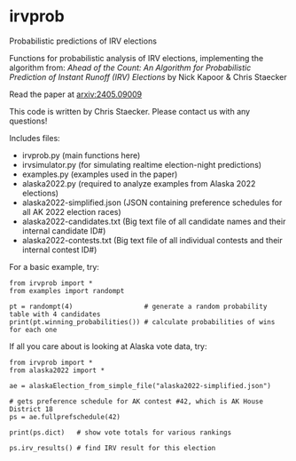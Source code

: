 # irvprob
Probabilistic predictions of IRV elections

Functions for probabilistic analysis of IRV elections, implementing the algorithm from: *Ahead of the Count: An Algorithm for Probabilistic Prediction of Instant Runoff (IRV) Elections* by Nick Kapoor & Chris Staecker

Read the paper at [arxiv:2405.09009](https://arxiv.org/abs/2405.09009)

This code is written by Chris Staecker. Please contact us with any questions!

Includes files:
 * irvprob.py (main functions here)
 * irvsimulator.py (for simulating realtime election-night predictions)
 * examples.py (examples used in the paper)
 * alaska2022.py (required to analyze examples from Alaska 2022 elections)
 * alaska2022-simplified.json (JSON containing preference schedules for all AK 2022 election races)
 * alaska2022-candidates.txt (Big text file of all candidate names and their internal candidate ID#)
 * alaska2022-contests.txt   (Big text file of all individual contests and their internal contest ID#)

For a basic example, try:
```
from irvprob import *
from examples import randompt

pt = randompt(4)                  # generate a random probability table with 4 candidates
print(pt.winning_probabilities()) # calculate probabilities of wins for each one
```

If all you care about is looking at Alaska vote data, try:
```
from irvprob import *
from alaska2022 import *

ae = alaskaElection_from_simple_file("alaska2022-simplified.json")

# gets preference schedule for AK contest #42, which is AK House District 18
ps = ae.fullprefschedule(42) 

print(ps.dict)   # show vote totals for various rankings

ps.irv_results() # find IRV result for this election

